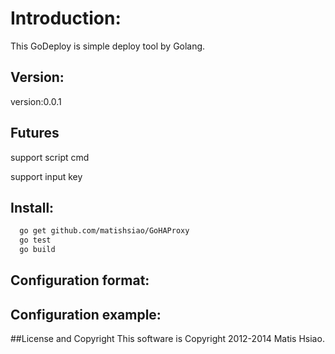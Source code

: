 # Introduction:
  This GoDeploy is simple deploy tool by Golang.
  
## Version:

version:0.0.1

## Futures

  support script cmd

  support input key
  
## Install:
```sh
  go get github.com/matishsiao/GoHAProxy
  go test
  go build
```

## Configuration format:

## Configuration example:


##License and Copyright
This software is Copyright 2012-2014 Matis Hsiao.
